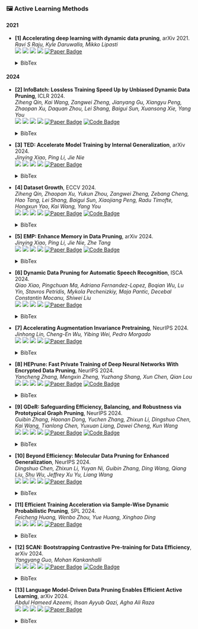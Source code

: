 ### 🖼️ Active Learning Methods

#### 2021
- **[1] Accelerating deep learning with dynamic data pruning**, arXiv 2021.  
*Ravi S Raju, Kyle Daruwalla, Mikko Lipasti*  
![](https://img.shields.io/badge/ε—greedy&UCB-blue) ![](https://img.shields.io/badge/Image_Classification-green) ![](https://img.shields.io/badge/Uncertainty-red) ![](https://img.shields.io/badge/Dataset_Pruning-orange)
<a href="https://arxiv.org/pdf/2111.12621"><img src="https://img.shields.io/badge/arXiv-Paper-%23D2691E?logo=arXiv" alt="Paper Badge"></a>
    <details> <summary>BibTex</summary>

    ```bibtex
    @article{raju2021accelerating,
    title={Accelerating deep learning with dynamic data pruning},
    author={Raju, Ravi S and Daruwalla, Kyle and Lipasti, Mikko},
    journal={arXiv preprint arXiv:2111.12621},
    year={2021}
    }
    ```

    </details> 

#### 2024
- **[2] InfoBatch: Lossless Training Speed Up by Unbiased Dynamic Data Pruning**, ICLR 2024.  
*Ziheng Qin, Kai Wang, Zangwei Zheng, Jianyang Gu, Xiangyu Peng, Zhaopan Xu, Daquan Zhou, Lei Shang, Baigui Sun, Xuansong Xie, Yang You*  
![](https://img.shields.io/badge/InfoBatch-blue) ![](https://img.shields.io/badge/Image_Classification-green) ![](https://img.shields.io/badge/Loss-red) ![](https://img.shields.io/badge/Dataset_Pruning-orange)
<a href="https://iclr.cc/virtual/2024/oral/19779"><img src="https://img.shields.io/badge/ICLR-Paper-%23D2691E" alt="Paper Badge"></a>
<a href="https://github.com/NUS-HPC-AI-Lab/InfoBatch"><img src="https://img.shields.io/badge/GitHub-Code-brightgreen?logo=github" alt="Code Badge"></a>
    <details> <summary>BibTex</summary>

    ```bibtex
    @inproceedings{qin2024infobatch,
    title={InfoBatch: Lossless Training Speed Up by Unbiased Dynamic Data Pruning},
    author={Qin, Ziheng and Wang, Kai and Zheng, Zangwei and Gu, Jianyang and Peng, Xiangyu and Zhou, Daquan and Shang, Lei and Sun, Baigui and Xie, Xuansong and You, Yang and others},
    booktitle={The Twelfth International Conference on Learning Representations}, 
    year={2024}
    }
    ```

    </details> 

- **[3] TED: Accelerate Model Training by Internal Generalization**, arXiv 2024.  
*Jinying Xiao, Ping Li, Jie Nie*  
![](https://img.shields.io/badge/TED-blue) ![](https://img.shields.io/badge/Image_Classification-green) ![](https://img.shields.io/badge/Loss-red) ![](https://img.shields.io/badge/Dataset_Pruning-orange)
<a href="https://arxiv.org/pdf/2405.03228"><img src="https://img.shields.io/badge/arXiv-Paper-%23D2691E?logo=arXiv" alt="Paper Badge"></a>
    <details> <summary>BibTex</summary>

    ```bibtex
    @article{xiao2024ted,
    title={TED: Accelerate Model Training by Internal Generalization},
    author={Xiao, Jinying and Li, Ping and Nie, Jie},
    journal={arXiv preprint arXiv:2405.03228},
    year={2024}
    }
    ```

    </details> 

- **[4] Dataset Growth**, ECCV 2024.  
*Ziheng Qin, Zhaopan Xu, Yukun Zhou, Zangwei Zheng, Zebang Cheng, Hao Tang, Lei Shang, Baigui Sun, Xiaojiang Peng, Radu Timofte, Hongxun Yao, Kai Wang, Yang You*  
![](https://img.shields.io/badge/InfoGrowth-blue) ![](https://img.shields.io/badge/Multimodal-green) ![](https://img.shields.io/badge/Probability-red) ![](https://img.shields.io/badge/Dataset_Pruning-orange)
<a href="https://www.ecva.net/papers/eccv_2024/papers_ECCV/papers/01370.pdf"><img src="https://img.shields.io/badge/ECCV-Paper-%23D2691E" alt="Paper Badge"></a>
<a href="https://github.com/NUS-HPC-AI-Lab/InfoGrowth"><img src="https://img.shields.io/badge/GitHub-Code-brightgreen?logo=github" alt="Code Badge"></a>
    <details> <summary>BibTex</summary>

    ```bibtex
    @inproceedings{qin2024dataset,
    title={Dataset Growth}, 
    author={Ziheng Qin and Zhaopan Xu and Yukun Zhou and Zangwei Zheng and Zebang Cheng and Hao Tang and Lei Shang and Baigui Sun and Xiaojiang Peng and Radu Timofte and Hongxun Yao and Kai Wang and Yang You},
    booktitle={ECCV},
    year={2024}
    }
    ```

    </details> 

- **[5] EMP: Enhance Memory in Data Pruning**, arXiv 2024.  
*Jinying Xiao, Ping Li, Jie Nie, Zhe Tang*  
![](https://img.shields.io/badge/EMP-blue) ![](https://img.shields.io/badge/Image_Classification&Contrastive_Learning-green) ![](https://img.shields.io/badge/Loss+Entropy-red) ![](https://img.shields.io/badge/Dataset_Pruning-orange)
<a href="https://arxiv.org/pdf/2408.16031"><img src="https://img.shields.io/badge/arXiv-Paper-%23D2691E?logo=arXiv" alt="Paper Badge"></a>
<a href="https://github.com/xiaojinying/EMP"><img src="https://img.shields.io/badge/GitHub-Code-brightgreen?logo=github" alt="Code Badge"></a>
    <details> <summary>BibTex</summary>

    ```bibtex
    @article{xiao2024emp,
    title={EMP: Enhance Memory in Data Pruning},
    author={Xiao, Jinying and Li, Ping and Nie, Jie and Tang, Zhe},
    journal={arXiv preprint arXiv:2408.16031},
    year={2024}
    }
    ```

    </details> 

- **[6] Dynamic Data Pruning for Automatic Speech Recognition**, ISCA 2024.  
*Qiao Xiao, Pingchuan Ma, Adriana Fernandez-Lopez, Boqian Wu, Lu Yin, Stavros Petridis, Mykola Pechenizkiy, Maja Pantic, Decebal Constantin Mocanu, Shiwei Liu*  
![](https://img.shields.io/badge/DDP—ASR-blue) ![](https://img.shields.io/badge/Automatic_Speech_Recognitio-green) ![](https://img.shields.io/badge/Loss-red) ![](https://img.shields.io/badge/Dataset_Pruning-orange)
<a href="https://www.isca-archive.org/interspeech_2024/xiao24b_interspeech.pdf"><img src="https://img.shields.io/badge/ISCA-Paper-%23D2691E" alt="Paper Badge"></a>
    <details> <summary>BibTex</summary>

    ```bibtex
    @inproceedings{xiao2024dynamic,
    title={Dynamic Data Pruning for Automatic Speech Recognition},
    author={Xiao, Qiao and Ma, Pingchuan and Fernandez-Lopez, Adriana and Wu, Boqian and Yin, Lu and Petridis, Stavros and Pechenizkiy, Mykola and Pantic, Maja and Mocanu, Decebal C and Liu, Shiwei},
    booktitle={The 25th Interspeech Conference},
    year={2024}
    }
    ```

    </details> 

- **[7] Accelerating Augmentation Invariance Pretraining**, NeurIPS 2024.  
*Jinhong Lin, Cheng-En Wu, Yibing Wei, Pedro Morgado*  
![](https://img.shields.io/badge/AAIP-blue) ![](https://img.shields.io/badge/Contrastive_Learning-green) ![](https://img.shields.io/badge/Token&Patch-red) ![](https://img.shields.io/badge/Dataset_Pruning-orange)
<a href="https://neurips.cc/virtual/2024/poster/94817"><img src="https://img.shields.io/badge/NeurIPS-Paper-%23D2691E" alt="Paper Badge"></a>
    <details> <summary>BibTex</summary>

    ```bibtex
    @inproceedings{lin2024accelerating,
    title={Accelerating Augmentation Invariance Pretraining},
    author={Lin, Jinhong and Wu, Cheng-En and Wei, Yibing and Morgado, Pedro},
    booktitle={The Thirty-eighth Annual Conference on Neural Information Processing Systems}, 
    year={2024}
    }
    ```

    </details> 

- **[8] HEPrune: Fast Private Training of Deep Neural Networks With Encrypted Data Pruning**, NeurIPS 2024.  
*Yancheng Zhang, Mengxin Zheng, Yuzhang Shang, Xun Chen, Qian Lou*  
![](https://img.shields.io/badge/HEPrune-blue) ![](https://img.shields.io/badge/Private_Training-green) ![](https://img.shields.io/badge/Error-red) ![](https://img.shields.io/badge/Dataset_Pruning-orange)
<a href="https://neurips.cc/virtual/2024/poster/93046"><img src="https://img.shields.io/badge/NeurIPS-Paper-%23D2691E" alt="Paper Badge"></a>
<a href="https://github.com/UCF-Lou-Lab-PET/Private-Data-Prune"><img src="https://img.shields.io/badge/GitHub-Code-brightgreen?logo=github" alt="Code Badge"></a>
    <details> <summary>BibTex</summary>

    ```bibtex
    @inproceedings{zhang2024heprune,
    title={HEPrune: Fast Private Training of Deep Neural Networks With Encrypted Data Pruning},
    author={Zhang, Yancheng and Zheng, Mengxin and Shang, Yuzhang and Chen, Xun and Lou, Qian},
    booktitle={The Thirty-eighth Annual Conference on Neural Information Processing Systems}, 
    year={2024}
    }
    ```

    </details> 

- **[9] GDeR: Safeguarding Efficiency, Balancing, and Robustness via Prototypical Graph Pruning**, NeurIPS 2024.  
*Guibin Zhang, Haonan Dong, Yuchen Zhang, Zhixun Li, Dingshuo Chen, Kai Wang, Tianlong Chen, Yuxuan Liang, Dawei Cheng, Kun Wang*  
![](https://img.shields.io/badge/GDeR-blue) ![](https://img.shields.io/badge/Graph_Classification-green) ![](https://img.shields.io/badge/Probability-red) ![](https://img.shields.io/badge/Dataset_Pruning-orange)
<a href="https://neurips.cc/virtual/2024/poster/95389"><img src="https://img.shields.io/badge/NeurIPS-Paper-%23D2691E" alt="Paper Badge"></a>
<a href="https://github.com/ins1stenc3/GDeR"><img src="https://img.shields.io/badge/GitHub-Code-brightgreen?logo=github" alt="Code Badge"></a>
    <details> <summary>BibTex</summary>

    ```bibtex
    @inproceedings{zhang2024gder,
    title={GDeR: Safeguarding Efficiency, Balancing, and Robustness via Prototypical Graph Pruning},
    author={Zhang, Guibin and Dong, Haonan and Zhang, Yuchen and Li, Zhixun and Chen, Dingshuo and Wang, Kai and Chen, Tianlong and Liang, Yuxuan and Cheng, Dawei and Wang, Kun},
    booktitle={The Thirty-eighth Annual Conference on Neural Information Processing Systems}, 
    year={2024}
    }
    ```

    </details> 

- **[10] Beyond Efficiency: Molecular Data Pruning for Enhanced Generalization**, NeurIPS 2024.  
*Dingshuo Chen, Zhixun Li, Yuyan Ni, Guibin Zhang, Ding Wang, Qiang Liu, Shu Wu, Jeffrey Xu Yu, Liang Wang*  
![](https://img.shields.io/badge/MolPeg-blue) ![](https://img.shields.io/badge/Molecular_Tasks-green) ![](https://img.shields.io/badge/Error-red) ![](https://img.shields.io/badge/Dataset_Pruning-orange)
<a href="https://neurips.cc/virtual/2024/poster/95914"><img src="https://img.shields.io/badge/NeurIPS-Paper-%23D2691E" alt="Paper Badge"></a>
    <details> <summary>BibTex</summary>

    ```bibtex
    @inproceedings{chen2024beyond,
    title={Beyond Efficiency: Molecular Data Pruning for Enhanced Generalization},
    author={Chen, Dingshuo and Li, Zhixun and Ni, Yuyan and Zhang, Guibin and Wang, Ding and Liu, Qiang and Wu, Shu and Yu, Jeffrey Xu and Wang, Liang},
    booktitle={The Thirty-eighth Annual Conference on Neural Information Processing Systems}, 
    year={2024}
    }
    ```

    </details> 

- **[11] Efficient Training Acceleration via Sample-Wise Dynamic Probabilistic Pruning**, SPL 2024.  
*Feicheng Huang, Wenbo Zhou, Yue Huang, Xinghao Ding*  
![](https://img.shields.io/badge/SwDPP-blue) ![](https://img.shields.io/badge/Image_Classification-green) ![](https://img.shields.io/badge/Probability-red) ![](https://img.shields.io/badge/Dataset_Pruning-orange)
<a href="https://ieeexplore.ieee.org/abstract/document/10723806"><img src="https://img.shields.io/badge/SPL-Paper-%23D2691E" alt="Paper Badge"></a>
    <details> <summary>BibTex</summary>

    ```bibtex
    @article{huang2024efficient,
    title={Efficient Training Acceleration via Sample-wise Dynamic Probabilistic Pruning},
    author={Huang, Feicheng and Zhou, Wenbo and Huang, Yue and Ding, Xinghao},
    journal={IEEE Signal Processing Letters},
    year={2024}
    }
    ```

    </details> 

- **[12] SCAN: Bootstrapping Contrastive Pre-training for Data Efficiency**, arXiv 2024.  
*Yangyang Guo, Mohan Kankanhalli*  
![](https://img.shields.io/badge/SCAN-blue) ![](https://img.shields.io/badge/Contrastive_Learning-green) ![](https://img.shields.io/badge/Loss-red) ![](https://img.shields.io/badge/Dataset_Pruning-orange)
<a href="https://arxiv.org/pdf/2411.09126"><img src="https://img.shields.io/badge/arXiv-Paper-%23D2691E?logo=arXiv" alt="Paper Badge"></a>
<a href="https://github.com/guoyang9/SCAN"><img src="https://img.shields.io/badge/GitHub-Code-brightgreen?logo=github" alt="Code Badge"></a>
    <details> <summary>BibTex</summary>

    ```bibtex
    @article{guo2024scan,
    title={SCAN: Bootstrapping Contrastive Pre-training for Data Efficiency},
    author={Guo, Yangyang and Kankanhalli, Mohan},
    journal={arXiv preprint arXiv:2411.09126},
    year={2024}
    }
    ```

    </details> 

- **[13] Language Model-Driven Data Pruning Enables Efficient Active Learning**, arXiv 2024.  
*Abdul Hameed Azeemi, Ihsan Ayyub Qazi, Agha Ali Raza*  
![](https://img.shields.io/badge/ActivePrune-blue) ![](https://img.shields.io/badge/Text_Analytics-green) ![](https://img.shields.io/badge/Perplexity-red) ![](https://img.shields.io/badge/Dataset_Pruning-orange)
<a href="https://arxiv.org/pdf/2410.04275"><img src="https://img.shields.io/badge/arXiv-Paper-%23D2691E?logo=arXiv" alt="Paper Badge"></a>
    <details> <summary>BibTex</summary>

    ```bibtex
    @article{azeemi2024language,
    title={Language Model-Driven Data Pruning Enables Efficient Active Learning},
    author={Azeemi, Abdul Hameed and Qazi, Ihsan Ayyub and Raza, Agha Ali},
    journal={arXiv preprint arXiv:2410.04275},
    year={2024}
    }
    ```

    </details> 
